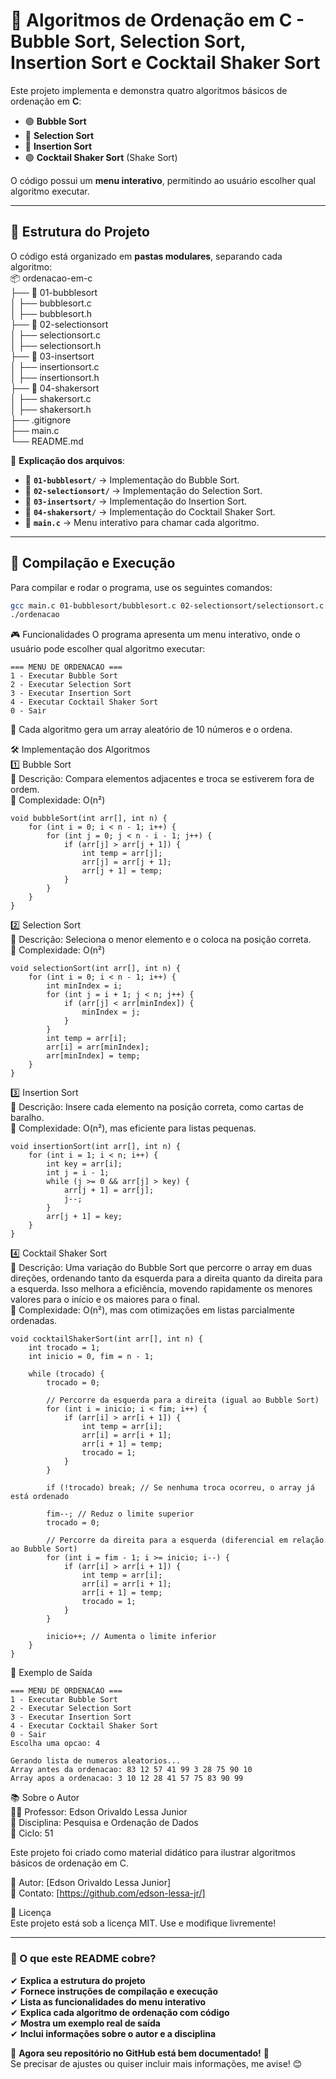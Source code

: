# 🔢 Algoritmos de Ordenação em C - Bubble Sort, Selection Sort, Insertion Sort e Cocktail Shaker Sort

Este projeto implementa e demonstra quatro algoritmos básicos de ordenação em **C**:
- 🟢 **Bubble Sort**
- 🔵 **Selection Sort**
- 🔴 **Insertion Sort**
- 🟣 **Cocktail Shaker Sort** (Shake Sort)

O código possui um **menu interativo**, permitindo ao usuário escolher qual algoritmo executar.

---

## 📂 **Estrutura do Projeto**
O código está organizado em **pastas modulares**, separando cada algoritmo:  
📦 ordenacao-em-c  
├── 📂 01-bubblesort  
│ ├── bubblesort.c  
│ ├── bubblesort.h  
├── 📂 02-selectionsort  
│ ├── selectionsort.c  
│ ├── selectionsort.h  
├── 📂 03-insertsort  
│ ├── insertionsort.c  
│ ├── insertionsort.h  
├── 📂 04-shakersort  
│ ├── shakersort.c  
│ ├── shakersort.h  
├── .gitignore  
├── main.c  
└── README.md

📌 **Explicação dos arquivos**:
- 📁 **`01-bubblesort/`** → Implementação do Bubble Sort.
- 📁 **`02-selectionsort/`** → Implementação do Selection Sort.
- 📁 **`03-insertsort/`** → Implementação do Insertion Sort.
- 📁 **`04-shakersort/`** → Implementação do Cocktail Shaker Sort.
- 📝 **`main.c`** → Menu interativo para chamar cada algoritmo.

---

## 🚀 **Compilação e Execução**
Para compilar e rodar o programa, use os seguintes comandos:

```sh
gcc main.c 01-bubblesort/bubblesort.c 02-selectionsort/selectionsort.c 03-insertsort/insertionsort.c 04-shakersort/shakersort.c -o ordenacao
./ordenacao
```

🎮 Funcionalidades
O programa apresenta um menu interativo, onde o usuário pode escolher qual algoritmo executar:
```
=== MENU DE ORDENACAO ===
1 - Executar Bubble Sort
2 - Executar Selection Sort
3 - Executar Insertion Sort
4 - Executar Cocktail Shaker Sort
0 - Sair

```

📌 Cada algoritmo gera um array aleatório de 10 números e o ordena.

🛠 Implementação dos Algoritmos  
1️⃣ Bubble Sort  
📌 Descrição: Compara elementos adjacentes e troca se estiverem fora de ordem.  
📌 Complexidade: O(n²)  
```
void bubbleSort(int arr[], int n) {
    for (int i = 0; i < n - 1; i++) {
        for (int j = 0; j < n - i - 1; j++) {
            if (arr[j] > arr[j + 1]) {
                int temp = arr[j];
                arr[j] = arr[j + 1];
                arr[j + 1] = temp;
            }
        }
    }
}

```

2️⃣ Selection Sort  
📌 Descrição: Seleciona o menor elemento e o coloca na posição correta.  
📌 Complexidade: O(n²)

```
void selectionSort(int arr[], int n) {
    for (int i = 0; i < n - 1; i++) {
        int minIndex = i;
        for (int j = i + 1; j < n; j++) {
            if (arr[j] < arr[minIndex]) {
                minIndex = j;
            }
        }
        int temp = arr[i];
        arr[i] = arr[minIndex];
        arr[minIndex] = temp;
    }
}

```
3️⃣ Insertion Sort  
📌 Descrição: Insere cada elemento na posição correta, como cartas de baralho.  
📌 Complexidade: O(n²), mas eficiente para listas pequenas.  

```
void insertionSort(int arr[], int n) {
    for (int i = 1; i < n; i++) {
        int key = arr[i];
        int j = i - 1;
        while (j >= 0 && arr[j] > key) {
            arr[j + 1] = arr[j];
            j--;
        }
        arr[j + 1] = key;
    }
}

```
4️⃣ Cocktail Shaker Sort  
📌 Descrição: Uma variação do Bubble Sort que percorre o array em duas direções, ordenando tanto da esquerda para a direita quanto da direita para a esquerda. Isso melhora a eficiência, movendo rapidamente os menores valores para o início e os maiores para o final.  
📌 Complexidade: O(n²), mas com otimizações em listas parcialmente ordenadas.  

```
void cocktailShakerSort(int arr[], int n) {
    int trocado = 1;
    int inicio = 0, fim = n - 1;

    while (trocado) {
        trocado = 0;

        // Percorre da esquerda para a direita (igual ao Bubble Sort)
        for (int i = inicio; i < fim; i++) {
            if (arr[i] > arr[i + 1]) {
                int temp = arr[i];
                arr[i] = arr[i + 1];
                arr[i + 1] = temp;
                trocado = 1;
            }
        }

        if (!trocado) break; // Se nenhuma troca ocorreu, o array já está ordenado

        fim--; // Reduz o limite superior
        trocado = 0;

        // Percorre da direita para a esquerda (diferencial em relação ao Bubble Sort)
        for (int i = fim - 1; i >= inicio; i--) {
            if (arr[i] > arr[i + 1]) {
                int temp = arr[i];
                arr[i] = arr[i + 1];
                arr[i + 1] = temp;
                trocado = 1;
            }
        }

        inicio++; // Aumenta o limite inferior
    }
}

```


📌 Exemplo de Saída  
```
=== MENU DE ORDENACAO ===
1 - Executar Bubble Sort
2 - Executar Selection Sort
3 - Executar Insertion Sort
4 - Executar Cocktail Shaker Sort
0 - Sair
Escolha uma opcao: 4

Gerando lista de numeros aleatorios...
Array antes da ordenacao: 83 12 57 41 99 3 28 75 90 10
Array apos a ordenacao: 3 10 12 28 41 57 75 83 90 99

```
📚 Sobre o Autor  
👨‍🏫 Professor: Edson Orivaldo Lessa Junior  
📌 Disciplina: Pesquisa e Ordenação de Dados  
📌 Ciclo: 51  

Este projeto foi criado como material didático para ilustrar algoritmos básicos de ordenação em C.  

📌 Autor: [Edson Orivaldo Lessa Junior]  
📌 Contato: [https://github.com/edson-lessa-jr/]  

📝 Licença  
Este projeto está sob a licença MIT. Use e modifique livremente!  

---

### **📌 O que este README cobre?**
✔ **Explica a estrutura do projeto**  
✔ **Fornece instruções de compilação e execução**  
✔ **Lista as funcionalidades do menu interativo**  
✔ **Explica cada algoritmo de ordenação com código**  
✔ **Mostra um exemplo real de saída**  
✔ **Inclui informações sobre o autor e a disciplina**

🚀 **Agora seu repositório no GitHub está bem documentado!** 🚀  
Se precisar de ajustes ou quiser incluir mais informações, me avise! 😊







